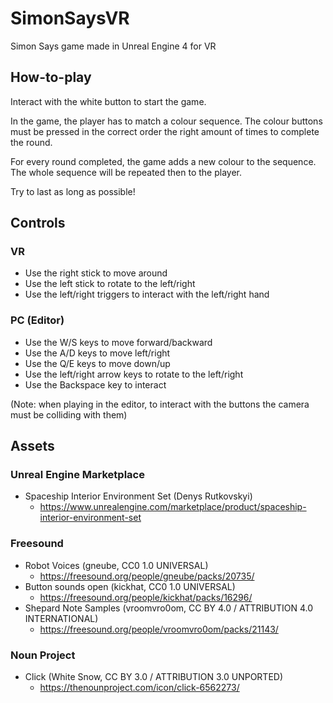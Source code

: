 # SimonSaysVR
Simon Says game made in Unreal Engine 4 for VR

## How-to-play
Interact with the white button to start the game.

In the game, the player has to match a colour sequence. The colour buttons must be pressed in the correct order the right amount of times to complete the round.

For every round completed, the game adds a new colour to the sequence. The whole sequence will be repeated then to the player.

Try to last as long as possible! 

## Controls
### VR
- Use the right stick to move around
- Use the left stick to rotate to the left/right
- Use the left/right triggers to interact with the left/right hand

### PC (Editor)
- Use the W/S keys to move forward/backward
- Use the A/D keys to move left/right
- Use the Q/E keys to move down/up
- Use the left/right arrow keys to rotate to the left/right
- Use the Backspace key to interact

(Note: when playing in the editor, to interact with the buttons the camera must be colliding with them)

## Assets
### Unreal Engine Marketplace
- Spaceship Interior Environment Set (Denys Rutkovskyi)
    - https://www.unrealengine.com/marketplace/product/spaceship-interior-environment-set

### Freesound
- Robot Voices (gneube, CC0 1.0 UNIVERSAL)
    - https://freesound.org/people/gneube/packs/20735/
- Button sounds open (kickhat, CC0 1.0 UNIVERSAL)
    - https://freesound.org/people/kickhat/packs/16296/
- Shepard Note Samples (vroomvro0om, CC BY 4.0 / ATTRIBUTION 4.0 INTERNATIONAL)
    - https://freesound.org/people/vroomvro0om/packs/21143/

### Noun Project
- Click (White Snow, CC BY 3.0 / ATTRIBUTION 3.0 UNPORTED)
    - https://thenounproject.com/icon/click-6562273/